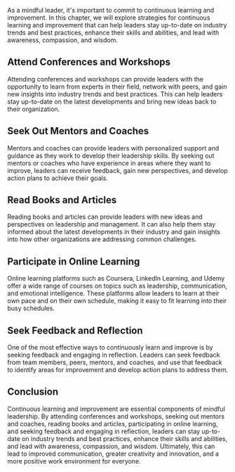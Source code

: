 
As a mindful leader, it's important to commit to continuous learning and improvement. In this chapter, we will explore strategies for continuous learning and improvement that can help leaders stay up-to-date on industry trends and best practices, enhance their skills and abilities, and lead with awareness, compassion, and wisdom.

Attend Conferences and Workshops
--------------------------------

Attending conferences and workshops can provide leaders with the opportunity to learn from experts in their field, network with peers, and gain new insights into industry trends and best practices. This can help leaders stay up-to-date on the latest developments and bring new ideas back to their organization.

Seek Out Mentors and Coaches
----------------------------

Mentors and coaches can provide leaders with personalized support and guidance as they work to develop their leadership skills. By seeking out mentors or coaches who have experience in areas where they want to improve, leaders can receive feedback, gain new perspectives, and develop action plans to achieve their goals.

Read Books and Articles
-----------------------

Reading books and articles can provide leaders with new ideas and perspectives on leadership and management. It can also help them stay informed about the latest developments in their industry and gain insights into how other organizations are addressing common challenges.

Participate in Online Learning
------------------------------

Online learning platforms such as Coursera, LinkedIn Learning, and Udemy offer a wide range of courses on topics such as leadership, communication, and emotional intelligence. These platforms allow leaders to learn at their own pace and on their own schedule, making it easy to fit learning into their busy schedules.

Seek Feedback and Reflection
----------------------------

One of the most effective ways to continuously learn and improve is by seeking feedback and engaging in reflection. Leaders can seek feedback from team members, peers, mentors, and coaches, and use that feedback to identify areas for improvement and develop action plans to address them.

Conclusion
----------

Continuous learning and improvement are essential components of mindful leadership. By attending conferences and workshops, seeking out mentors and coaches, reading books and articles, participating in online learning, and seeking feedback and engaging in reflection, leaders can stay up-to-date on industry trends and best practices, enhance their skills and abilities, and lead with awareness, compassion, and wisdom. Ultimately, this can lead to improved communication, greater creativity and innovation, and a more positive work environment for everyone.
